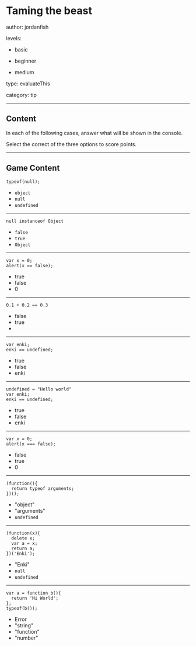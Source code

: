 # Taming the beast
author: jordanfish

levels:

  - basic

  - beginner

  - medium

type: evaluateThis

category: tip

---
## Content

In each of the following cases, answer what will be shown in the console.

Select the correct of the three options to score points.

---
## Game Content

```
typeof(null);
```
* `object`
* `null`
* `undefined`
---
```
null instanceof Object
```
* `false`
* `true`
* `Object`
---
```
var x = 0;
alert(x == false);
```
* true
* false
* 0
---
```
0.1 + 0.2 == 0.3

```
* false
* true
*
---
```
var enki;
enki == undefined;
```
* true
* false
* enki
---
```
undefined = "Hello world"
var enki;
enki == undefined;
```
* true
* false
* enki
---
```
var x = 0;
alert(x === false);
```
* false
* true
* 0
---
```
(function(){
  return typeof arguments;
})();
```
* "object"
* "arguments"
* `undefined`
---
```
(function(x){
  delete x;
  var a = x;
  return a;
})('Enki');
```
* "Enki"
* `null`
* `undefined`
---
```
var a = function b(){
  return 'Hi World';
};
typeof(b());
```
* Error
* "string"
* "function"
* "number"
